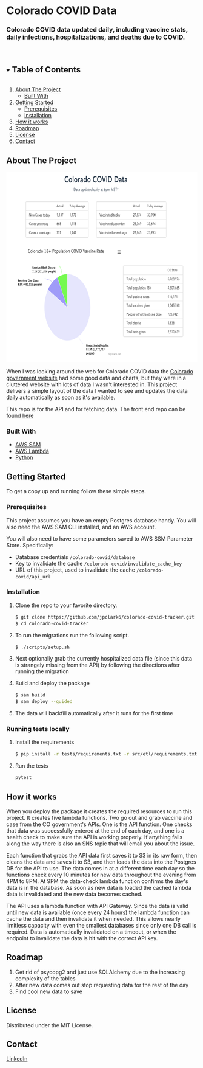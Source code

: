 # Colorado COVID Data

### Colorado COVID data updated daily, including vaccine stats, daily infections, hospitalizations, and deaths due to COVID.


<br>
<details open="open">
  <summary><h2 style="display: inline-block">Table of Contents</h2></summary>
  <ol>
    <li>
      <a href="#about-the-project">About The Project</a>
      <ul>
        <li><a href="#built-with">Built With</a></li>
      </ul>
    </li>
    <li>
      <a href="#getting-started">Getting Started</a>
      <ul>
        <li><a href="#prerequisites">Prerequisites</a></li>
        <li><a href="#installation">Installation</a></li>
      </ul>
    </li>
    <li><a href="#how-it-works">How it works</a></li>
    <li><a href="#roadmap">Roadmap</a></li>
    <li><a href="#license">License</a></li>
    <li><a href="#contact">Contact</a></li>
  </ol>
</details>



<!-- ABOUT THE PROJECT -->
## About The Project

[<img src="./images/dashboard.png" height="500px"/>](https://coloradocoviddata.com)

When I was looking around the web for Colorado COVID data the [Colorado government website](https://covid19.colorado.gov/data) had some good data and charts, but they were in a cluttered website with lots of data I wasn't interested in. This project delivers a simple layout of the data I wanted to see and updates the data daily automatically as soon as it's available. 

This repo is for the API and for fetching data. The front end repo can be found [here](https://github.com/jpclark6/colorado-covid-frontend)


### Built With

* [AWS SAM](https://aws.amazon.com/serverless/sam/)
* [AWS Lambda](https://aws.amazon.com/lambda/)
* [Python](https://www.python.org/)



## Getting Started

To get a copy up and running follow these simple steps.

### Prerequisites

This project assumes you have an empty Postgres database handy. You will also need the AWS SAM CLI installed, and an AWS account.

You will also need to have some parameters saved to AWS SSM Parameter Store. Specifically:

* Database credentials `/colorado-covid/database`
* Key to invalidate the cache `/colorado-covid/invalidate_cache_key`
* URL of this project, used to invalidate the cache `/colorado-covid/api_url`

### Installation

1. Clone the repo to your favorite directory.
    ```sh
    $ git clone https://github.com/jpclark6/colorado-covid-tracker.git
    $ cd colorado-covid-tracker
    ```

1. To run the migrations run the following script.
    ```sh
    $ ./scripts/setup.sh
    ```

1. Next optionally grab the currently hospitalized data file (since this data is strangely missing from the API) by following the directions after running the migration

1. Build and deploy the package
    ```sh
    $ sam build
    $ sam deploy --guided
    ```

1. The data will backfill automatically after it runs for the first time

### Running tests locally

1. Install the requirements
    ```sh
    $ pip install -r tests/requirements.txt -r src/etl/requirements.txt -r src/api/requirements.txt
    ```

2. Run the tests
    ```sh
    pytest
    ```


## How it works

When you deploy the package it creates the required resources to run this project. It creates five lambda functions. Two go out and grab vaccine and case from the CO government's APIs. One is the API function. One checks that data was successfully entered at the end of each day, and one is a health check to make sure the API is working properly. If anything fails along the way there is also an SNS topic that will email you about the issue.

Each function that grabs the API data first saves it to S3 in its raw form, then cleans the data and saves it to S3, and then loads the data into the Postgres DB for the API to use. The data comes in at a different time each day so the functions check every 10 minutes for new data throughout the evening from 4PM to 8PM. At 9PM the data-check lambda function confirms the day's data is in the database. As soon as new data is loaded the cached lambda data is invalidated and the new data becomes cached.

The API uses a lambda function with API Gateway. Since the data is valid until new data is available (once every 24 hours) the lambda function can cache the data and then invalidate it when needed. This allows nearly limitless capacity with even the smallest  databases since only one DB call is required. Data is automatically invalidated on a timeout, or when the endpoint to invalidate the data is hit with the correct API key.

## Roadmap

1. Get rid of psycopg2 and just use SQLAlchemy due to the increasing complexity of the tables
1. After new data comes out stop requesting data for the rest of the day
1. Find cool new data to save

## License

Distributed under the MIT License.


## Contact

[LinkedIn](https://linkedin.com/in/jpclark6)

